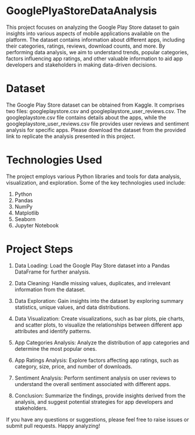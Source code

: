 # GooglePlyaStoreDataAnalysis
This project focuses on analyzing the Google Play Store dataset to gain insights into various aspects of mobile applications available on the platform. The dataset contains information about different apps, including their categories, ratings, reviews, download counts, and more. By performing data analysis, we aim to understand trends, popular categories, factors influencing app ratings, and other valuable information to aid app developers and stakeholders in making data-driven decisions.

# Dataset
The Google Play Store dataset can be obtained from Kaggle. It comprises two files: googleplaystore.csv and googleplaystore_user_reviews.csv. The googleplaystore.csv file contains details about the apps, while the googleplaystore_user_reviews.csv file provides user reviews and sentiment analysis for specific apps.
Please download the dataset from the provided link to replicate the analysis presented in this project.

# Technologies Used
The project employs various Python libraries and tools for data analysis, visualization, and exploration. Some of the key technologies used include:

1. Python
2. Pandas
3. NumPy
4. Matplotlib
5. Seaborn
6. Jupyter Notebook

# Project Steps
1. Data Loading: Load the Google Play Store dataset into a Pandas DataFrame for further analysis.

2. Data Cleaning: Handle missing values, duplicates, and irrelevant information from the dataset.

3. Data Exploration: Gain insights into the dataset by exploring summary statistics, unique values, and data distributions.

4. Data Visualization: Create visualizations, such as bar plots, pie charts, and scatter plots, to visualize the relationships between different app attributes and identify patterns.

5. App Categories Analysis: Analyze the distribution of app categories and determine the most popular ones.

6. App Ratings Analysis: Explore factors affecting app ratings, such as category, size, price, and number of downloads.

7. Sentiment Analysis: Perform sentiment analysis on user reviews to understand the overall sentiment associated with different apps.

8. Conclusion: Summarize the findings, provide insights derived from the analysis, and suggest potential strategies for app developers and stakeholders.


 If you have any questions or suggestions, please feel free to raise issues or submit pull requests. Happy analyzing!
